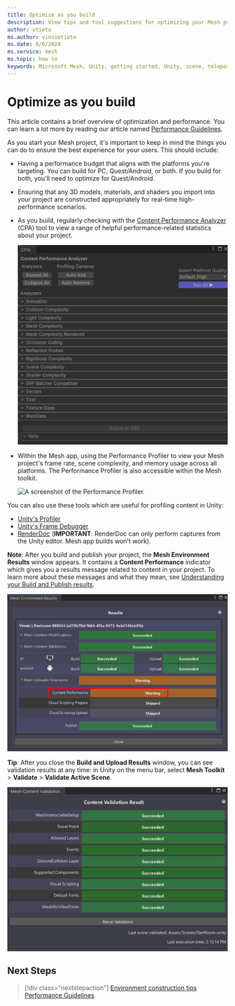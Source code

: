 ```yaml
---
title: Optimize as you build
description: View tips and tool suggestions for optimizing your Mesh project as you build it.
author: vtieto
ms.author: vinnietieto
ms.date: 8/6/2024
ms.service: mesh
ms.topic: how to
keywords: Microsoft Mesh, Unity, getting started, Unity, scene, teleportation, navmesh, travel point, travelgroup, player movement
---
```


# Optimize as you build

This article contains a brief overview of optimization and performance. You can learn a lot more by reading our article named [Performance Guidelines](../debug-and-optimize-performance/performance-guidelines.md).

As you start your Mesh project, it's important to keep in mind the things you can do to ensure the best experience  for your users. This should include:

- Having a performance budget that aligns with the platforms you're targeting. You can build for PC, Quest/Android, or both. If you build for both, you'll need to optimize for Quest/Android.

- Ensuring that any 3D models, materials, and shaders you import into your project are constructed appropriately for real-time high-performance scenarios.

- As you build, regularly checking with the [Content Performance Analyzer](../debug-and-optimize-performance/cpa.md) (CPA) tool to view a range of helpful performance-related statistics about your project.

    ![A screenshot of the Content Performance Analyzer tool.](../../media/build-your-basic-environment/005-cpa-analyzer-with-background.png)

- Within the Mesh app, using the Performance Profiler to view your Mesh project's frame rate, scene complexity, and memory usage across all platforms. The Performance Profiler is also accessible within the Mesh toolkit.

    ![A screenshot of the Performance Profiler.](../../media/build-your-basic-environment/006-performance-profiler.png)

You can also use these tools which are useful for profiling content in Unity:

- [Unity's Profiler](https://docs.unity3d.com/Manual/Profiler.html)
- [Unity's Frame Debugger](https://docs.unity3d.com/Manual/FrameDebugger.html)
- [RenderDoc](https://docs.unity3d.com/Manual/RenderDocIntegration.html) (**IMPORTANT**: RenderDoc can only perform captures from the Unity editor. Mesh app builds won't work).

**Note**: After you build and publish your project, the **Mesh Environment Results** window appears. It contains a **Content Performance** indicator which gives you a results message related to content in your project. To learn more about these messages and what they mean, see [Understanding your Build and Publish results](../make-your-environment-available/understanding-build-and-publish-results.md#what-the-indicators-mean).

![A screenshot of the Build and Upload results window with the Content Performance indicator highlighted.](../../media/build-your-basic-environment/007-build-and-upload-expanded.png)

**Tip**: After you close the **Build and Upload Results** window, you can see validation results at any time: in Unity on the menu bar, select **Mesh Toolkit** > **Validate** > **Validate Active Scene**.

![A screenshot of the Mesh Content Validation window.](../../media/build-your-basic-environment/009-mesh-content-validation-window.png)

## Next Steps

> [!div class="nextstepaction"]
> [Environment construction tips](./environment-construction-tips.md)
> [Performance Guidelines](../debug-and-optimize-performance/performance-guidelines.md)
